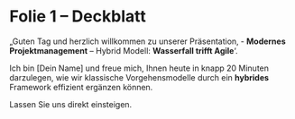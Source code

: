 # Folie 1 – Deckblatt

„Guten Tag und herzlich willkommen zu unserer Präsentation‚ -
**Modernes Projektmanagement** – Hybrid Modell: **Wasserfall trifft Agile**‘.

Ich bin [Dein Name] und freue mich, Ihnen heute in knapp 20 Minuten darzulegen, wie wir klassische Vorgehensmodelle durch ein **hybrides** Framework effizient ergänzen können.

Lassen Sie uns direkt einsteigen.
